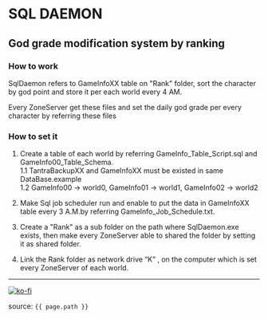 # SQL DAEMON

## God grade modification system by ranking

### How to work

SqlDaemon refers to GameInfoXX table on "Rank" folder, sort the character by god point and store it per each world every 4 AM.

Every ZoneServer get these files and set the daily god grade per every character by referring these files

### How to set it

1. Create a table of each world by referring GameInfo_Table_Script.sql and GameInfo00_Table_Schema.  
   1.1 TantraBackupXX and GameInfoXX must be existed in same DataBase.example  
   1.2 GameInfo00 -> world0, GameInfo01 -> world1, GameInfo02 -> world2

2. Make Sql job scheduler run and enable to put the data in GameInfoXX table every 3 A.M.by referring GameInfo_Job_Schedule.txt.

3. Create a "Rank" as a sub folder on the path where SqlDaemon.exe exists, then make every ZoneServer able to shared the folder by setting it as shared folder.

4. Link the Rank folder as network drive “K” , on the computer which is set every ZoneServer of each world.

---

[![ko-fi](https://www.ko-fi.com/img/githubbutton_sm.svg)](https://ko-fi.com/T6T41JKMI)

source: `{{ page.path }}`
